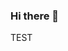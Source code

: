 ### Hi there 👋
TEST
<!--
**Zhibek-KRMKL/Zhibek-KRMKL** is a ✨ _special_ ✨ repository because its `README.md` (this file) appears on your GitHub profile.

Here are some ideas to get you started:

- 🔭 I'm currently working on improving REACT, GitHub
- 🌱 Now I’m learning and improving my hard skills from @lianansan
- 👯 I am looking for cooperation to grow and develop together in any projects
- 🤔 I need help with my internship :))
- 💬 Ask me about html/css/js/react and a little bit of Redux))
- 📫 How to contact me: 
- thezhibeks@gmail.com
- @thezhibek (telegram)
- @zhibek_krmkl (instagram) 
-->
